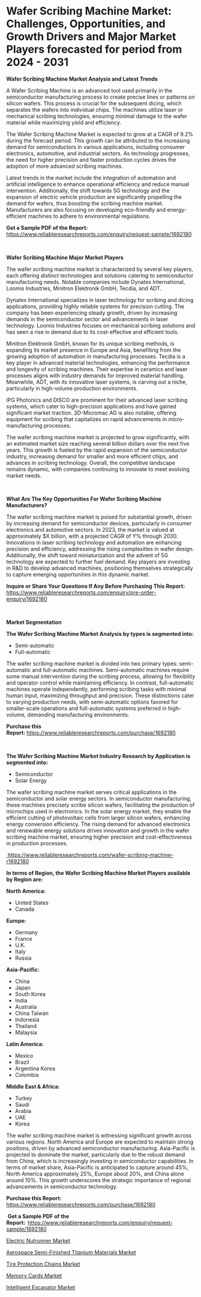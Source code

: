 <p><h1>Wafer Scribing Machine Market: Challenges, Opportunities, and Growth Drivers and Major Market Players forecasted for period from 2024 - 2031</h1></p><p><strong>Wafer Scribing Machine Market Analysis and Latest Trends</strong></p>
<p><p>A Wafer Scribing Machine is an advanced tool used primarily in the semiconductor manufacturing process to create precise lines or patterns on silicon wafers. This process is crucial for the subsequent dicing, which separates the wafers into individual chips. The machines utilize laser or mechanical scribing technologies, ensuring minimal damage to the wafer material while maximizing yield and efficiency.</p><p>The Wafer Scribing Machine Market is expected to grow at a CAGR of 9.2% during the forecast period. This growth can be attributed to the increasing demand for semiconductors in various applications, including consumer electronics, automotive, and industrial sectors. As technology progresses, the need for higher precision and faster production cycles drives the adoption of more advanced scribing machines.</p><p>Latest trends in the market include the integration of automation and artificial intelligence to enhance operational efficiency and reduce manual intervention. Additionally, the shift towards 5G technology and the expansion of electric vehicle production are significantly propelling the demand for wafers, thus boosting the scribing machine market. Manufacturers are also focusing on developing eco-friendly and energy-efficient machines to adhere to environmental regulations.</p></p>
<p><strong>Get a Sample PDF of the Report:&nbsp;</strong> <a href="https://www.reliableresearchreports.com/enquiry/request-sample/1692180?utm_campaign=1719&utm_medium=2&utm_source=Github&utm_content=ia&utm_term=19102024&utm_id=wafer-scribing-machine">https://www.reliableresearchreports.com/enquiry/request-sample/1692180</a></p>
<p>&nbsp;</p>
<p><strong>Wafer Scribing Machine Major Market Players</strong></p>
<p><p>The wafer scribing machine market is characterized by several key players, each offering distinct technologies and solutions catering to semiconductor manufacturing needs. Notable companies include Dynatex International, Loomis Industries, Minitron Elektronik GmbH, Tecdia, and ADT.</p><p>Dynatex International specializes in laser technology for scribing and dicing applications, providing highly reliable systems for precision cutting. The company has been experiencing steady growth, driven by increasing demands in the semiconductor sector and advancements in laser technology. Loomis Industries focuses on mechanical scribing solutions and has seen a rise in demand due to its cost-effective and efficient tools.</p><p>Minitron Elektronik GmbH, known for its unique scribing methods, is expanding its market presence in Europe and Asia, benefiting from the growing adoption of automation in manufacturing processes. Tecdia is a key player in advanced material technologies, enhancing the performance and longevity of scribing machines. Their expertise in ceramics and laser processes aligns with industry demands for improved material handling. Meanwhile, ADT, with its innovative laser systems, is carving out a niche, particularly in high-volume production environments.</p><p>IPG Photonics and DISCO are prominent for their advanced laser scribing systems, which cater to high-precision applications and have gained significant market traction. 3D-Micromac AG is also notable, offering equipment for scribing that capitalizes on rapid advancements in micro-manufacturing processes.</p><p>The wafer scribing machine market is projected to grow significantly, with an estimated market size reaching several billion dollars over the next five years. This growth is fueled by the rapid expansion of the semiconductor industry, increasing demand for smaller and more efficient chips, and advances in scribing technology. Overall, the competitive landscape remains dynamic, with companies continuing to innovate to meet evolving market needs.</p></p>
<p>&nbsp;</p>
<p><strong>What Are The Key Opportunities For Wafer Scribing Machine Manufacturers?</strong></p>
<p><p>The wafer scribing machine market is poised for substantial growth, driven by increasing demand for semiconductor devices, particularly in consumer electronics and automotive sectors. In 2023, the market is valued at approximately $X billion, with a projected CAGR of Y% through 2030. Innovations in laser scribing technology and automation are enhancing precision and efficiency, addressing the rising complexities in wafer design. Additionally, the shift toward miniaturization and the advent of 5G technology are expected to further fuel demand. Key players are investing in R&D to develop advanced machines, positioning themselves strategically to capture emerging opportunities in this dynamic market.</p></p>
<p><strong>Inquire or Share Your Questions If Any Before Purchasing This Report:</strong> <a href="https://www.reliableresearchreports.com/enquiry/pre-order-enquiry/1692180?utm_campaign=1719&utm_medium=2&utm_source=Github&utm_content=ia&utm_term=19102024&utm_id=wafer-scribing-machine">https://www.reliableresearchreports.com/enquiry/pre-order-enquiry/1692180</a></p>
<p>&nbsp;</p>
<p><strong>Market Segmentation</strong></p>
<p><strong>The Wafer Scribing Machine Market Analysis by types is segmented into:</strong></p>
<p><ul><li>Semi-automatic</li><li>Full-automatic</li></ul></p>
<p><p>The wafer scribing machine market is divided into two primary types: semi-automatic and full-automatic machines. Semi-automatic machines require some manual intervention during the scribing process, allowing for flexibility and operator control while maintaining efficiency. In contrast, full-automatic machines operate independently, performing scribing tasks with minimal human input, maximizing throughput and precision. These distinctions cater to varying production needs, with semi-automatic options favored for smaller-scale operations and full-automatic systems preferred in high-volume, demanding manufacturing environments.</p></p>
<p><strong>Purchase this Report:&nbsp;</strong><a href="https://www.reliableresearchreports.com/purchase/1692180?utm_campaign=1719&utm_medium=2&utm_source=Github&utm_content=ia&utm_term=19102024&utm_id=wafer-scribing-machine">https://www.reliableresearchreports.com/purchase/1692180</a></p>
<p>&nbsp;</p>
<p><strong>The Wafer Scribing Machine Market Industry Research by Application is segmented into:</strong></p>
<p><ul><li>Semiconductor</li><li>Solar Energy</li></ul></p>
<p><p>The wafer scribing machine market serves critical applications in the semiconductor and solar energy sectors. In semiconductor manufacturing, these machines precisely scribe silicon wafers, facilitating the production of microchips used in electronics. In the solar energy market, they enable the efficient cutting of photovoltaic cells from larger silicon wafers, enhancing energy conversion efficiency. The rising demand for advanced electronics and renewable energy solutions drives innovation and growth in the wafer scribing machine market, ensuring higher precision and cost-effectiveness in production processes.</p></p>
<p><a href="https://www.reliableresearchreports.com/wafer-scribing-machine-r1692180?utm_campaign=1719&utm_medium=2&utm_source=Github&utm_content=ia&utm_term=19102024&utm_id=wafer-scribing-machine">&nbsp;https://www.reliableresearchreports.com/wafer-scribing-machine-r1692180</a></p>
<p><strong>In terms of Region, the Wafer Scribing Machine Market Players available by Region are:</strong></p>
<p>
    <p> <strong> North America: </strong>
        <ul>
            <li>United States</li>
            <li>Canada</li>
        </ul>
        </p> 
    <p> <strong> Europe: </strong>
        <ul>
            <li>Germany</li>
            <li>France</li>
            <li>U.K.</li>
            <li>Italy</li>
            <li>Russia</li>
        </ul>
        </p> 
    <p> <strong> Asia-Pacific: </strong>
        <ul>
            <li>China</li>
            <li>Japan</li>
            <li>South Korea</li>
            <li>India</li>
            <li>Australia</li>
            <li>China Taiwan</li>
            <li>Indonesia</li>
            <li>Thailand</li>
            <li>Malaysia</li>
        </ul>
        </p> 
    <p> <strong> Latin America: </strong>
        <ul>
            <li>Mexico</li>
            <li>Brazil</li>
            <li>Argentina Korea</li>
            <li>Colombia</li>
        </ul>
        </p> 
    <p> <strong> Middle East & Africa: </strong>
        <ul>
            <li>Turkey</li>
            <li>Saudi</li>
            <li>Arabia</li>
            <li>UAE</li>
            <li>Korea</li>
        </ul>
    </p>
    </p>
<p><p>The wafer scribing machine market is witnessing significant growth across various regions. North America and Europe are expected to maintain strong positions, driven by advanced semiconductor manufacturing. Asia-Pacific is projected to dominate the market, particularly due to the robust demand from China, which is increasingly investing in semiconductor capabilities. In terms of market share, Asia-Pacific is anticipated to capture around 45%, North America approximately 25%, Europe about 20%, and China alone around 10%. This growth underscores the strategic importance of regional advancements in semiconductor technology.</p></p>
<p><strong>Purchase this Report: </strong><a href="https://www.reliableresearchreports.com/purchase/1692180?utm_campaign=1719&utm_medium=2&utm_source=Github&utm_content=ia&utm_term=19102024&utm_id=wafer-scribing-machine">https://www.reliableresearchreports.com/purchase/1692180</a></p>
<p>&nbsp;<strong>Get a Sample PDF of the Report:&nbsp;&nbsp;</strong><a href="https://www.reliableresearchreports.com/enquiry/request-sample/1692180?utm_campaign=1719&utm_medium=2&utm_source=Github&utm_content=ia&utm_term=19102024&utm_id=wafer-scribing-machine">https://www.reliableresearchreports.com/enquiry/request-sample/1692180</a></p>
<p><strong></strong></p>
<p><p><a href="https://www.linkedin.com/pulse/electric-nutrunner-market-emerging-trends-future-prospects-wqaxc?utm_campaign=1719&utm_medium=2&utm_source=Github&utm_content=ia&utm_term=19102024&utm_id=wafer-scribing-machine">Electric Nutrunner Market</a></p><p><a href="https://github.com/JakirUddin651/Market-Research-Report-List-1/blob/main/aerospace-semi-finished-titanium-materials-market.md?utm_campaign=1719&utm_medium=2&utm_source=Github&utm_content=ia&utm_term=19102024&utm_id=wafer-scribing-machine">Aerospace Semi-Finished Titanium Materials Market</a></p><p><a href="https://www.linkedin.com/pulse/global-tire-protection-chains-market-focus-product-type-link-ring-systemring-ring-systemring-locking-system-gu7zc?utm_campaign=1719&utm_medium=2&utm_source=Github&utm_content=ia&utm_term=19102024&utm_id=wafer-scribing-machine">Tire Protection Chains Market</a></p><p><a href="https://www.linkedin.com/pulse/memory-cards-market-consolidation-impact-structure-2024-2031-y36he?utm_campaign=1719&utm_medium=2&utm_source=Github&utm_content=ia&utm_term=19102024&utm_id=wafer-scribing-machine">Memory Cards Market</a></p><p><a href="https://www.linkedin.com/pulse/intelligent-excavator-market-share-size-trends-industry-analysis-nodfc?utm_campaign=1719&utm_medium=2&utm_source=Github&utm_content=ia&utm_term=19102024&utm_id=wafer-scribing-machine">Intelligent Excavator Market</a></p></p>